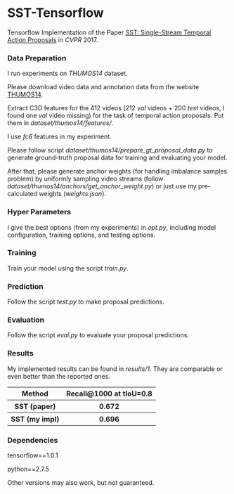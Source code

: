 # SST-Tensorflow

Tensorflow Implementation of the Paper [SST: Single-Stream Temporal Action Proposals](http://vision.stanford.edu/pdf/buch2017cvpr.pdf) in *CVPR* 2017.


### Data Preparation

I run experiments on *THUMOS14* dataset.

Please download video data and annotation data from the website [THUMOS14](http://crcv.ucf.edu/THUMOS14/download.html).

Extract C3D features for the 412 videos (212 *val* videos + 200 *test* videos, I found one *val* video missing) for the task of temporal action proposals. Put them in *dataset/thumos14/features/*.

I use *fc6* features in my experiment.

Please follow script *dataset/thumos14/prepare_gt_proposal_data.py* to generate ground-truth proposal data for training and evaluating your model.

After that, please generate anchor weights (for handling imbalance samples problem) by uniformly sampling video streams (follow *dataset/thumos14/anchors/get_anchor_weight.py*) or just use my pre-calculated weights (*weights.json*).


### Hyper Parameters

I give the best options (from my experiments) in *opt.py*, including model configuration, training options, and testing options.

### Training

Train your model using the script *train.py*.

### Prediction

Follow the script *test.py* to make proposal predictions.

### Evaluation

Follow the script *eval.py* to evaluate your proposal predictions.

### Results

My implemented results can be found in *results/1*. They are comparable or even better than the reported ones.

<table>
  <tr>
    <th>Method</th>
    <th>Recall@1000 at tIoU=0.8</th>
  </tr>
  <tr>
    <th>SST (paper)</th>
    <th>0.672</th>
  </tr>
  <tr>
    <th>SST (my impl)</th>
    <th>0.696</th>
  </tr>
</table>

### Dependencies

tensorflow==1.0.1

python==2.7.5

Other versions may also work, but not guaranteed.
